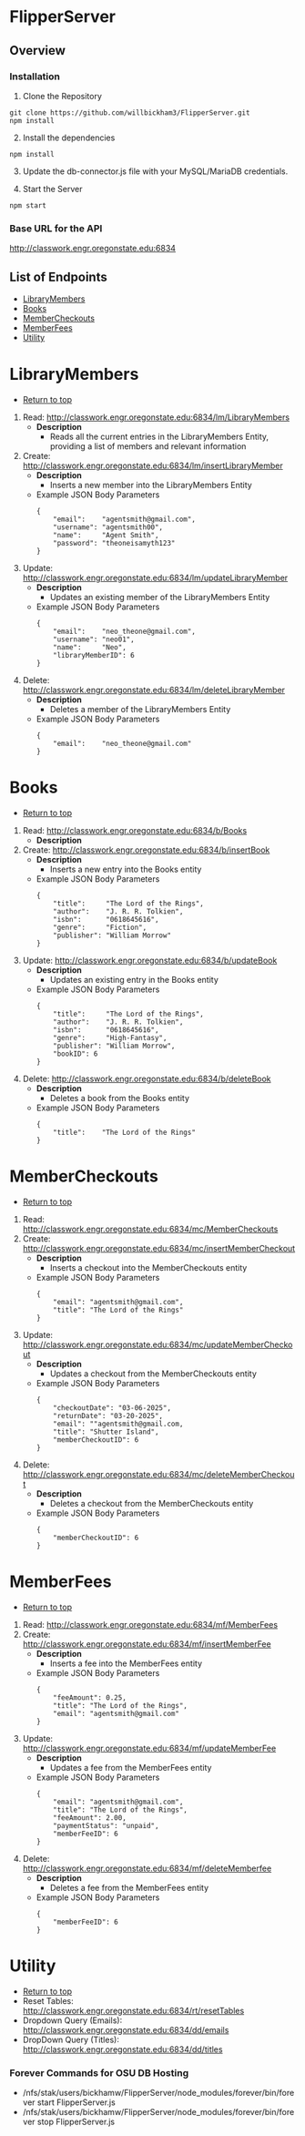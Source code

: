 # FlipperServer

## Overview
### Installation

1. Clone the Repository 
```
git clone https://github.com/willbickham3/FlipperServer.git
npm install
```

2. Install the dependencies
```
npm install
```

3. Update the db-connector.js file with your MySQL/MariaDB credentials.

4. Start the Server
```
npm start
```

### Base URL for the API
http://classwork.engr.oregonstate.edu:6834

## List of Endpoints
- [LibraryMembers](#LibraryMembers)
- [Books](#Books)
- [MemberCheckouts](#MemberCheckouts)
- [MemberFees](#MemberFees)
- [Utility](#Utility)


# LibraryMembers
- [Return to top](#flipperserver)
1. Read:   http://classwork.engr.oregonstate.edu:6834/lm/LibraryMembers
    - **Description**
        - Reads all the current entries in the LibraryMembers Entity, providing a list of members and relevant information
2. Create: http://classwork.engr.oregonstate.edu:6834/lm/insertLibraryMember
    - **Description**
        - Inserts a new member into the LibraryMembers Entity
    - Example JSON Body Parameters
        ```
        {
            "email":    "agentsmith@gmail.com",
            "username": "agentsmith00",
            "name":     "Agent Smith",
            "password": "theoneisamyth123"
        }
        ```
3. Update: http://classwork.engr.oregonstate.edu:6834/lm/updateLibraryMember
    - **Description**
        - Updates an existing member of the LibraryMembers Entity
    - Example JSON Body Parameters
        ```
        {
            "email":    "neo_theone@gmail.com",
            "username": "neo01",
            "name":     "Neo",
            "libraryMemberID": 6
        }
        ```
4. Delete: http://classwork.engr.oregonstate.edu:6834/lm/deleteLibraryMember
    - **Description**
        - Deletes a member of the LibraryMembers Entity
    - Example JSON Body Parameters
        ```
        {
            "email":    "neo_theone@gmail.com"
        }
        ```

# Books
- [Return to top](#flipperserver)
1. Read:   http://classwork.engr.oregonstate.edu:6834/b/Books
    - **Description**
2. Create: http://classwork.engr.oregonstate.edu:6834/b/insertBook
    - **Description**
        - Inserts a new entry into the Books entity
    - Example JSON Body Parameters
        ```
        {
            "title":     "The Lord of the Rings",
            "author":    "J. R. R. Tolkien",
            "isbn":      "0618645616",
            "genre":     "Fiction",
            "publisher": "William Morrow"
        }
        ```
3. Update: http://classwork.engr.oregonstate.edu:6834/b/updateBook
    - **Description**
        - Updates an existing entry in the Books entity
    - Example JSON Body Parameters
        ```
        {
            "title":     "The Lord of the Rings",
            "author":    "J. R. R. Tolkien",
            "isbn":      "0618645616",
            "genre":     "High-Fantasy",
            "publisher": "William Morrow",
            "bookID": 6
        }
        ```
4. Delete: http://classwork.engr.oregonstate.edu:6834/b/deleteBook
    - **Description**
        - Deletes a book from the Books entity
    - Example JSON Body Parameters
        ```
        {
            "title":    "The Lord of the Rings"
        }
        ```

# MemberCheckouts
- [Return to top](#flipperserver)
1. Read:   http://classwork.engr.oregonstate.edu:6834/mc/MemberCheckouts
2. Create: http://classwork.engr.oregonstate.edu:6834/mc/insertMemberCheckout
    - **Description**
        - Inserts a checkout into the MemberCheckouts entity
    - Example JSON Body Parameters
        ```
        {
            "email": "agentsmith@gmail.com",
            "title": "The Lord of the Rings"
        }
        ```
3. Update: http://classwork.engr.oregonstate.edu:6834/mc/updateMemberCheckout
    - **Description**
        - Updates a checkout from the MemberCheckouts entity
    - Example JSON Body Parameters
        ```
        {
            "checkoutDate": "03-06-2025",
            "returnDate": "03-20-2025",
            "email": ""agentsmith@gmail.com,
            "title": "Shutter Island",
            "memberCheckoutID": 6
        }
        ```
4. Delete: http://classwork.engr.oregonstate.edu:6834/mc/deleteMemberCheckout
    - **Description**
        - Deletes a checkout from the MemberCheckouts entity
    - Example JSON Body Parameters
        ```
        {
            "memberCheckoutID": 6
        }
        ```

# MemberFees
- [Return to top](#flipperserver)
1. Read:   http://classwork.engr.oregonstate.edu:6834/mf/MemberFees
2. Create: http://classwork.engr.oregonstate.edu:6834/mf/insertMemberFee
    - **Description**
        - Inserts a fee into the MemberFees entity
    - Example JSON Body Parameters
        ```
        {
            "feeAmount": 0.25,
            "title": "The Lord of the Rings",
            "email": "agentsmith@gmail.com"
        }
        ```
3. Update: http://classwork.engr.oregonstate.edu:6834/mf/updateMemberFee
    - **Description**
        - Updates a fee from the MemberFees entity
    - Example JSON Body Parameters
        ```
        {
            "email": "agentsmith@gmail.com",
            "title": "The Lord of the Rings",
            "feeAmount": 2.00,
            "paymentStatus": "unpaid",
            "memberFeeID": 6
        }
        ```
4. Delete: http://classwork.engr.oregonstate.edu:6834/mf/deleteMemberfee
    - **Description**
        - Deletes a fee from the MemberFees entity
    - Example JSON Body Parameters
        ```
        {
            "memberFeeID": 6
        }
        ```

# Utility
- [Return to top](#flipperserver)
- Reset Tables: http://classwork.engr.oregonstate.edu:6834/rt/resetTables
- Dropdown Query (Emails): http://classwork.engr.oregonstate.edu:6834/dd/emails
- DropDown Query (Titles): http://classwork.engr.oregonstate.edu:6834/dd/titles

### Forever Commands for OSU DB Hosting
- /nfs/stak/users/bickhamw/FlipperServer/node_modules/forever/bin/forever start FlipperServer.js 
- /nfs/stak/users/bickhamw/FlipperServer/node_modules/forever/bin/forever stop FlipperServer.js

